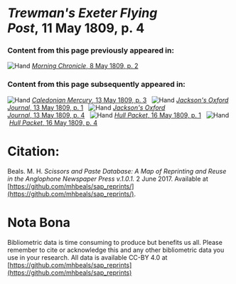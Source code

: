 # *Trewman's Exeter Flying Post*, 11 May 1809, p. 4  
  
### Content from this page previously appeared in:  
![Hand](http://scissorsandpaste.net/wp-content/uploads/2017/06/smallhandpointer.png) [*Morning Chronicle*, 8 May 1809, p. 2](https://mhbeals.github.io/sap_html/Morning-Chronicle/Morning-Chronicle-8-May-1809-p-2)  
  
### Content from this page subsequently appeared in:  
![Hand](http://scissorsandpaste.net/wp-content/uploads/2017/06/smallhandpointer.png) [*Caledonian Mercury*, 13 May 1809, p. 3](https://mhbeals.github.io/sap_html/Caledonian-Mercury/Caledonian-Mercury-13-May-1809-p-3)  
![Hand](http://scissorsandpaste.net/wp-content/uploads/2017/06/smallhandpointer.png) [*Jackson's Oxford Journal*, 13 May 1809, p. 1](https://mhbeals.github.io/sap_html/Jackson's-Oxford-Journal/Jackson's-Oxford-Journal-13-May-1809-p-1)  
![Hand](http://scissorsandpaste.net/wp-content/uploads/2017/06/smallhandpointer.png) [*Jackson's Oxford Journal*, 13 May 1809, p. 4](https://mhbeals.github.io/sap_html/Jackson's-Oxford-Journal/Jackson's-Oxford-Journal-13-May-1809-p-4)  
![Hand](http://scissorsandpaste.net/wp-content/uploads/2017/06/smallhandpointer.png) [*Hull Packet*, 16 May 1809, p. 1](https://mhbeals.github.io/sap_html/Hull-Packet/Hull-Packet-16-May-1809-p-1)  
![Hand](http://scissorsandpaste.net/wp-content/uploads/2017/06/smallhandpointer.png) [*Hull Packet*, 16 May 1809, p. 4](https://mhbeals.github.io/sap_html/Hull-Packet/Hull-Packet-16-May-1809-p-4)  


# Citation: 

Beals. M. H. *Scissors and Paste Database: A Map of Reprinting and Reuse in the Anglophone Newspaper Press v.1.0.1.* 2 June 2017. Available at [https://github.com/mhbeals/sap_reprints/](https://github.com/mhbeals/sap_reprints/). 

# Nota Bona

Bibliometric data is time consuming to produce but benefits us all. Please remember to cite or acknowledge this and any other bibliometric data you use in your research. All data is available CC-BY 4.0 at [https://github.com/mhbeals/sap_reprints](https://github.com/mhbeals/sap_reprints)